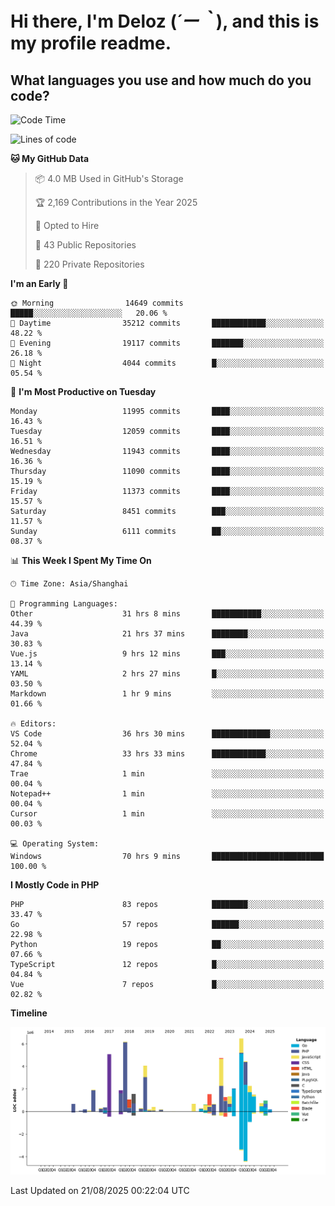 # **Hi there, I'm Deloz (*´ー｀*), and this is my profile readme.**

## **What languages you use and how much do you code?**

<!--START_SECTION:waka-->
![Code Time](http://img.shields.io/badge/Code%20Time-7%2C206%20hrs%2029%20mins-blue)

![Lines of code](https://img.shields.io/badge/From%20Hello%20World%20I%27ve%20Written-54.2%20million%20lines%20of%20code-blue)

**🐱 My GitHub Data** 

> 📦 4.0 MB Used in GitHub's Storage 
 > 
> 🏆 2,169 Contributions in the Year 2025
 > 
> 💼 Opted to Hire
 > 
> 📜 43 Public Repositories 
 > 
> 🔑 220 Private Repositories 
 > 
**I'm an Early 🐤** 

```text
🌞 Morning                14649 commits       █████░░░░░░░░░░░░░░░░░░░░   20.06 % 
🌆 Daytime                35212 commits       ████████████░░░░░░░░░░░░░   48.22 % 
🌃 Evening                19117 commits       ███████░░░░░░░░░░░░░░░░░░   26.18 % 
🌙 Night                  4044 commits        █░░░░░░░░░░░░░░░░░░░░░░░░   05.54 % 
```
📅 **I'm Most Productive on Tuesday** 

```text
Monday                   11995 commits       ████░░░░░░░░░░░░░░░░░░░░░   16.43 % 
Tuesday                  12059 commits       ████░░░░░░░░░░░░░░░░░░░░░   16.51 % 
Wednesday                11943 commits       ████░░░░░░░░░░░░░░░░░░░░░   16.36 % 
Thursday                 11090 commits       ████░░░░░░░░░░░░░░░░░░░░░   15.19 % 
Friday                   11373 commits       ████░░░░░░░░░░░░░░░░░░░░░   15.57 % 
Saturday                 8451 commits        ███░░░░░░░░░░░░░░░░░░░░░░   11.57 % 
Sunday                   6111 commits        ██░░░░░░░░░░░░░░░░░░░░░░░   08.37 % 
```


📊 **This Week I Spent My Time On** 

```text
🕑︎ Time Zone: Asia/Shanghai

💬 Programming Languages: 
Other                    31 hrs 8 mins       ███████████░░░░░░░░░░░░░░   44.39 % 
Java                     21 hrs 37 mins      ████████░░░░░░░░░░░░░░░░░   30.83 % 
Vue.js                   9 hrs 12 mins       ███░░░░░░░░░░░░░░░░░░░░░░   13.14 % 
YAML                     2 hrs 27 mins       █░░░░░░░░░░░░░░░░░░░░░░░░   03.50 % 
Markdown                 1 hr 9 mins         ░░░░░░░░░░░░░░░░░░░░░░░░░   01.66 % 

🔥 Editors: 
VS Code                  36 hrs 30 mins      █████████████░░░░░░░░░░░░   52.04 % 
Chrome                   33 hrs 33 mins      ████████████░░░░░░░░░░░░░   47.84 % 
Trae                     1 min               ░░░░░░░░░░░░░░░░░░░░░░░░░   00.04 % 
Notepad++                1 min               ░░░░░░░░░░░░░░░░░░░░░░░░░   00.04 % 
Cursor                   1 min               ░░░░░░░░░░░░░░░░░░░░░░░░░   00.03 % 

💻 Operating System: 
Windows                  70 hrs 9 mins       █████████████████████████   100.00 % 
```

**I Mostly Code in PHP** 

```text
PHP                      83 repos            ████████░░░░░░░░░░░░░░░░░   33.47 % 
Go                       57 repos            ██████░░░░░░░░░░░░░░░░░░░   22.98 % 
Python                   19 repos            ██░░░░░░░░░░░░░░░░░░░░░░░   07.66 % 
TypeScript               12 repos            █░░░░░░░░░░░░░░░░░░░░░░░░   04.84 % 
Vue                      7 repos             █░░░░░░░░░░░░░░░░░░░░░░░░   02.82 % 
```



**Timeline**

![Lines of Code chart](https://raw.githubusercontent.com/deloz/deloz/main/assets/bar_graph.png)


 Last Updated on 21/08/2025 00:22:04 UTC
<!--END_SECTION:waka-->
